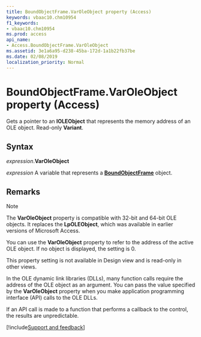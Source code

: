 ```yaml
---
title: BoundObjectFrame.VarOleObject property (Access)
keywords: vbaac10.chm10954
f1_keywords:
- vbaac10.chm10954
ms.prod: access
api_name:
- Access.BoundObjectFrame.VarOleObject
ms.assetid: 3e1a6a95-d238-45ba-172d-1a1b22fb37be
ms.date: 02/08/2019
localization_priority: Normal
---
```



# BoundObjectFrame.VarOleObject property (Access)

Gets a pointer to an **IOLEObject** that represents the memory address of an OLE object. Read-only **Variant**.


## Syntax

_expression_.**VarOleObject**

_expression_ A variable that represents a **[BoundObjectFrame](Access.BoundObjectFrame.md)** object.


## Remarks

> [!NOTE] 
> The **VarOleObject** property is compatible with 32-bit and 64-bit OLE objects. It replaces the **LpOLEObject**, which was available in earlier versions of Microsoft Access.

You can use the **VarOleObject** property to refer to the address of the active OLE object. If no object is displayed, the setting is 0.

This property setting is not available in Design view and is read-only in other views.

In the OLE dynamic link libraries (DLLs), many function calls require the address of the OLE object as an argument. You can pass the value specified by the **VarOleObject** property when you make application programming interface (API) calls to the OLE DLLs.

If an API call is made to a function that performs a callback to the control, the results are unpredictable.




[!include[Support and feedback](~/includes/feedback-boilerplate.md)]